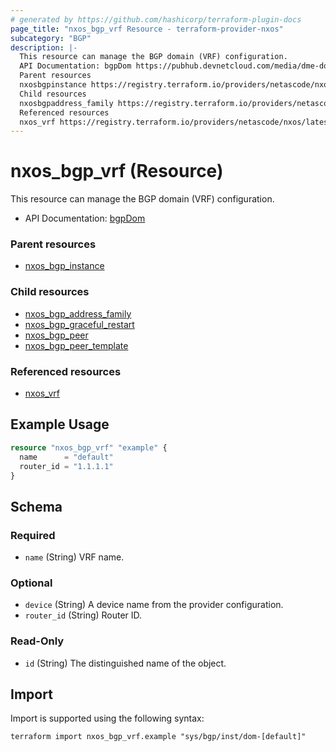 ```yaml
---
# generated by https://github.com/hashicorp/terraform-plugin-docs
page_title: "nxos_bgp_vrf Resource - terraform-provider-nxos"
subcategory: "BGP"
description: |-
  This resource can manage the BGP domain (VRF) configuration.
  API Documentation: bgpDom https://pubhub.devnetcloud.com/media/dme-docs-10-2-2/docs/Routing%20and%20Forwarding/bgp:Dom/
  Parent resources
  nxosbgpinstance https://registry.terraform.io/providers/netascode/nxos/latest/docs/resources/bgp_instance
  Child resources
  nxosbgpaddress_family https://registry.terraform.io/providers/netascode/nxos/latest/docs/resources/bgp_address_familynxosbgpgraceful_restart https://registry.terraform.io/providers/netascode/nxos/latest/docs/resources/bgp_graceful_restartnxosbgppeer https://registry.terraform.io/providers/netascode/nxos/latest/docs/resources/bgp_peernxosbgppeer_template https://registry.terraform.io/providers/netascode/nxos/latest/docs/resources/bgp_peer_template
  Referenced resources
  nxos_vrf https://registry.terraform.io/providers/netascode/nxos/latest/docs/resources/vrf
---
```


# nxos_bgp_vrf (Resource)

This resource can manage the BGP domain (VRF) configuration.

- API Documentation: [bgpDom](https://pubhub.devnetcloud.com/media/dme-docs-10-2-2/docs/Routing%20and%20Forwarding/bgp:Dom/)

### Parent resources

- [nxos_bgp_instance](https://registry.terraform.io/providers/netascode/nxos/latest/docs/resources/bgp_instance)

### Child resources

- [nxos_bgp_address_family](https://registry.terraform.io/providers/netascode/nxos/latest/docs/resources/bgp_address_family)
- [nxos_bgp_graceful_restart](https://registry.terraform.io/providers/netascode/nxos/latest/docs/resources/bgp_graceful_restart)
- [nxos_bgp_peer](https://registry.terraform.io/providers/netascode/nxos/latest/docs/resources/bgp_peer)
- [nxos_bgp_peer_template](https://registry.terraform.io/providers/netascode/nxos/latest/docs/resources/bgp_peer_template)

### Referenced resources

- [nxos_vrf](https://registry.terraform.io/providers/netascode/nxos/latest/docs/resources/vrf)

## Example Usage

```terraform
resource "nxos_bgp_vrf" "example" {
  name      = "default"
  router_id = "1.1.1.1"
}
```

<!-- schema generated by tfplugindocs -->
## Schema

### Required

- `name` (String) VRF name.

### Optional

- `device` (String) A device name from the provider configuration.
- `router_id` (String) Router ID.

### Read-Only

- `id` (String) The distinguished name of the object.

## Import

Import is supported using the following syntax:

```shell
terraform import nxos_bgp_vrf.example "sys/bgp/inst/dom-[default]"
```
